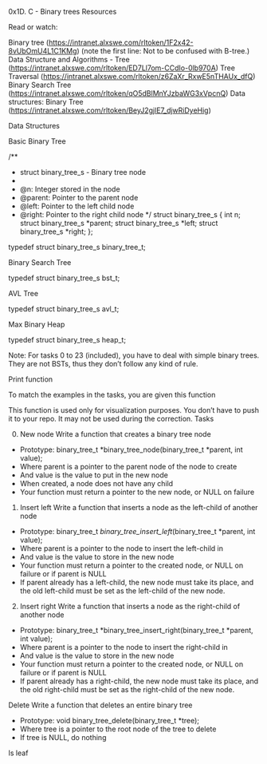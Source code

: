 0x1D. C - Binary trees
Resources

Read or watch:

Binary tree (https://intranet.alxswe.com/rltoken/1F2x42-8vUbOmU4L1C1KMg) (note the first line: Not to be confused with B-tree.)
Data Structure and Algorithms - Tree (https://intranet.alxswe.com/rltoken/ED7Ll7om-CCdIo-0lb970A)
Tree Traversal (https://intranet.alxswe.com/rltoken/z6ZaXr_RxwE5nTHAUx_dfQ)
Binary Search Tree (https://intranet.alxswe.com/rltoken/qO5dBlMnYJzbaWG3xVpcnQ)
Data structures: Binary Tree (https://intranet.alxswe.com/rltoken/BeyJ2gjlE7_djwRiDyeHig)

Data Structures

Basic Binary Tree

/**
 * struct binary_tree_s - Binary tree node
 *
 * @n: Integer stored in the node
 * @parent: Pointer to the parent node
 * @left: Pointer to the left child node
 * @right: Pointer to the right child node
 */
struct binary_tree_s
{
    int n;
    struct binary_tree_s *parent;
    struct binary_tree_s *left;
    struct binary_tree_s *right;
};

typedef struct binary_tree_s binary_tree_t;

Binary Search Tree

typedef struct binary_tree_s bst_t;

AVL Tree

typedef struct binary_tree_s avl_t;

Max Binary Heap

typedef struct binary_tree_s heap_t;

Note: For tasks 0 to 23 (included), you have to deal with simple binary trees. They are not BSTs, thus they don’t follow any kind of rule.

Print function

To match the examples in the tasks, you are given this function

This function is used only for visualization purposes. You don’t have to push it to your repo. It may not be used during the correction.
Tasks

0. New node Write a function that creates a binary tree node

*	Prototype: binary_tree_t *binary_tree_node(binary_tree_t *parent, int value);
*	Where parent is a pointer to the parent node of the node to create
*	And value is the value to put in the new node
*	When created, a node does not have any child
*	Your function must return a pointer to the new node, or NULL on failure

1. Insert left Write a function that inserts a node as the left-child of another node

*	Prototype: binary_tree_t *binary_tree_insert_left*(binary_tree_t *parent, int value);
*	Where parent is a pointer to the node to insert the left-child in
*	And value is the value to store in the new node
*	Your function must return a pointer to the created node, or NULL on failure or if parent is NULL
*	If parent already has a left-child, the new node must take its place, and the old left-child must be set as the left-child of the new node.

2. Insert right Write a function that inserts a node as the right-child of another node

*	Prototype: binary_tree_t *binary_tree_insert_right(binary_tree_t *parent, int value);
*	Where parent is a pointer to the node to insert the right-child in
*	And value is the value to store in the new node
*	Your function must return a pointer to the created node, or NULL on failure or if parent is NULL
*	If parent already has a right-child, the new node must take its place, and the old right-child must be set as the right-child of the new node.

Delete Write a function that deletes an entire binary tree

*	Prototype: void binary_tree_delete(binary_tree_t *tree);
*	Where tree is a pointer to the root node of the tree to delete
*	If tree is NULL, do nothing

Is leaf
